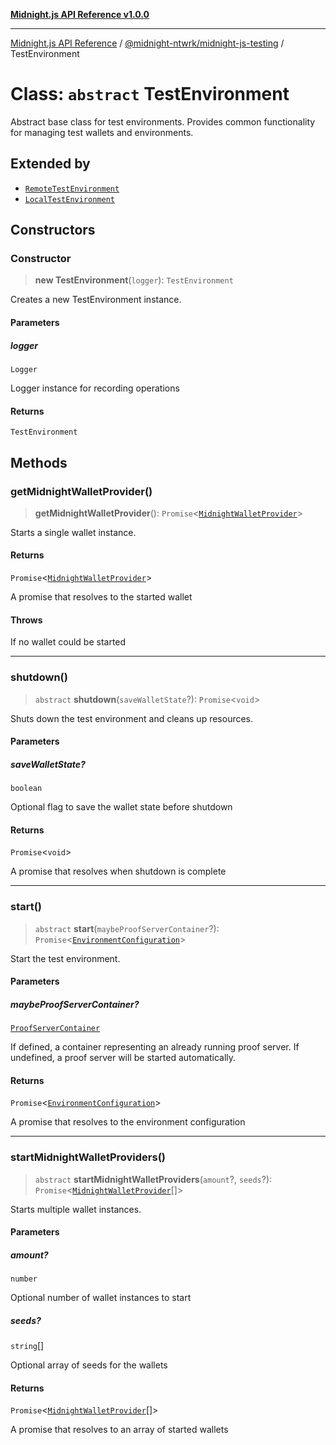 [**Midnight.js API Reference v1.0.0**](../../../README.md)

***

[Midnight.js API Reference](../../../packages.md) / [@midnight-ntwrk/midnight-js-testing](../README.md) / TestEnvironment

# Class: `abstract` TestEnvironment

Abstract base class for test environments.
Provides common functionality for managing test wallets and environments.

## Extended by

- [`RemoteTestEnvironment`](RemoteTestEnvironment.md)
- [`LocalTestEnvironment`](LocalTestEnvironment.md)

## Constructors

### Constructor

> **new TestEnvironment**(`logger`): `TestEnvironment`

Creates a new TestEnvironment instance.

#### Parameters

##### logger

`Logger`

Logger instance for recording operations

#### Returns

`TestEnvironment`

## Methods

### getMidnightWalletProvider()

> **getMidnightWalletProvider**(): `Promise`\<[`MidnightWalletProvider`](MidnightWalletProvider.md)\>

Starts a single wallet instance.

#### Returns

`Promise`\<[`MidnightWalletProvider`](MidnightWalletProvider.md)\>

A promise that resolves to the started wallet

#### Throws

If no wallet could be started

***

### shutdown()

> `abstract` **shutdown**(`saveWalletState`?): `Promise`\<`void`\>

Shuts down the test environment and cleans up resources.

#### Parameters

##### saveWalletState?

`boolean`

Optional flag to save the wallet state before shutdown

#### Returns

`Promise`\<`void`\>

A promise that resolves when shutdown is complete

***

### start()

> `abstract` **start**(`maybeProofServerContainer`?): `Promise`\<[`EnvironmentConfiguration`](../interfaces/EnvironmentConfiguration.md)\>

Start the test environment.

#### Parameters

##### maybeProofServerContainer?

[`ProofServerContainer`](../interfaces/ProofServerContainer.md)

If defined, a container representing an already
                                 running proof server. If undefined, a proof server
                                 will be started automatically.

#### Returns

`Promise`\<[`EnvironmentConfiguration`](../interfaces/EnvironmentConfiguration.md)\>

A promise that resolves to the environment configuration

***

### startMidnightWalletProviders()

> `abstract` **startMidnightWalletProviders**(`amount`?, `seeds`?): `Promise`\<[`MidnightWalletProvider`](MidnightWalletProvider.md)[]\>

Starts multiple wallet instances.

#### Parameters

##### amount?

`number`

Optional number of wallet instances to start

##### seeds?

`string`[]

Optional array of seeds for the wallets

#### Returns

`Promise`\<[`MidnightWalletProvider`](MidnightWalletProvider.md)[]\>

A promise that resolves to an array of started wallets
